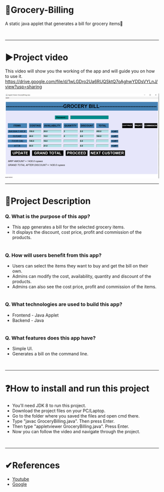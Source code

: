 # 🧾Grocery-Billing
A static java applet that generates a bill for grocery items🧾

<br/>
<hr>

# ▶Project video
This video will show you the working of the app and will guide you on how to use it.
https://drive.google.com/file/d/1wLGDro2Ua6RUQSktQ7oAghwYDDsVYLnJ/view?usp=sharing


<img alt="Grocery Interface" src="https://github.com/Kevin-Menezes/Grocery-Billing/blob/main/GroceryInterface.PNG">

<br/>
<hr>

# 📄Project Description
### Q. What is the purpose of this app?
- This app generates a bill for the selected grocery items.
- It displays the discount, cost price, profit and commission of the products.
#

### Q. How will users benefit from this app?
- Users can select the items they want to buy and get the bill on their own.
- Admins can modify the cost, availability, quantity and discount of the products.
- Admins can also see the cost price, profit and commission of the items.
#

### Q. What technologies are used to build this app?
- Frontend - Java Applet
- Backend - Java
#

### Q. What features does this app have?
- Simple UI.
- Generates a bill on the command line.

<br/>
<hr>

# ❓How to install and run this project
- You'll need JDK 8 to run this project.
- Download the project files on your PC/Laptop.
- Go to the folder where you saved the files and open cmd there.
- Type "javac GroceryBilling.java". Then press Enter.
- Then type "appletviewer GroceryBilling.java". Press Enter.
- Now you can follow the video and navigate through the project.

<br/>
<hr>

# ✔References
* [Youtube](https://www.youtube.com/)
* [Google](https://www.google.com/)
